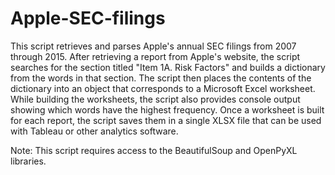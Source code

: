 # Apple-SEC-filings
This script retrieves and parses Apple's annual SEC filings from 2007 
through 2015. After retrieving a report from Apple's website, the script 
searches for the section titled "Item 1A. Risk Factors" and builds a 
dictionary from the words in that section. The script then places 
the contents of the dictionary into an object that corresponds to 
a Microsoft Excel worksheet. While building the worksheets, the script also
provides console output showing which words have the highest frequency.
Once a worksheet is built for each report, the script saves them in a single
XLSX file that can be used with Tableau or other analytics software.

Note: This script requires access to the BeautifulSoup and OpenPyXL libraries.

